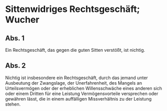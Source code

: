 # Sittenwidriges Rechtsgeschäft; Wucher



## Abs. 1

 Ein Rechtsgeschäft, das gegen die guten Sitten verstößt, ist nichtig.

## Abs. 2

 Nichtig ist insbesondere ein Rechtsgeschäft, durch das jemand unter Ausbeutung der Zwangslage, der Unerfahrenheit, des Mangels an Urteilsvermögen oder der erheblichen Willensschwäche eines anderen sich oder einem Dritten für eine Leistung Vermögensvorteile versprechen oder gewähren lässt, die in einem auffälligen Missverhältnis zu der Leistung stehen. 

